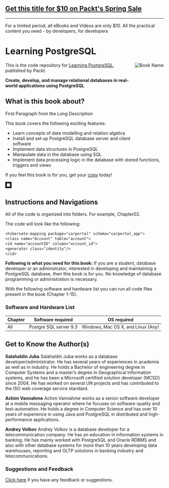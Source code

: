 ## [Get this title for $10 on Packt's Spring Sale](https://www.packt.com/B01781?utm_source=github&utm_medium=packt-github-repo&utm_campaign=spring_10_dollar_2022)
-----
For a limited period, all eBooks and Videos are only $10. All the practical content you need \- by developers, for developers

# Learning PostgreSQL

<a href="https://prod.packtpub.com/in/big-data-and-business-intelligence/learning-postgresql?utm_source=github&utm_medium=repository&utm_campaign=9781783989188"><img src="https://prod.packtpub.com/media/catalog/product/cache/e4d64343b1bc593f1c5348fe05efa4a6/b/0/b01781_learning20postgresql_.jpg" alt="Book Name" height="256px" align="right"></a>

This is the code repository for [Learning PostgreSQL](https://prod.packtpub.com/in/big-data-and-business-intelligence/learning-postgresql?utm_source=github&utm_medium=repository&utm_campaign=9781783989188), published by Packt.

**Create, develop, and manage relational databases
in real-world applications using PostgreSQL**

## What is this book about?
First Paragraph from the Long Description

This book covers the following exciting features: 
* Learn concepts of data modelling and relation algebra
* Install and set up PostgreSQL database server and client software
* Implement data structures in PostgreSQL
* Manipulate data in the database using SQL
* Implement data processing logic in the database with stored functions, triggers and views

If you feel this book is for you, get your [copy](https://www.amazon.com/dp/1783989181) today!

<a href="https://prod.packtpub.com/in/big-data-and-business-intelligence/learning-postgresql?utm_source=github&utm_medium=repository&utm_campaign=9781783989188"><img src="https://raw.githubusercontent.com/PacktPublishing/GitHub/master/GitHub.png" alt="https://www.packtpub.com/" border="5" /></a>

## Instructions and Navigations
All of the code is organized into folders. For example, Chapter02.

The code will look like the following:
```
<hibernate-mapping package="carportal" schema="carportal_app">
<class name="Account" table="account">
<id name="accountID" column="account_id">
<generator class="identity"/>
</id>
```

**Following is what you need for this book:**
If you are a student, database developer or an administrator, interested in developing and maintaining a PostgreSQL database, then this book is for you. No knowledge of database programming or administration is necessary.

With the following software and hardware list you can run all code files present in the book (Chapter 1-15).

### Software and Hardware List

| Chapter  | Software required                   | OS required                        |
| -------- | ------------------------------------| -----------------------------------|
| All      |           Postgre SQL server 9.3    | Windows, Mac OS X, and Linux (Any) |


## Get to Know the Author(s)
**Salahaldin Juba**
Salahaldin Juba works as a database developer/administrator. He has several years of experiences in academia as well as in industry. He holds a Bachelor of engineering degree in Computer Systems and a master’s degree in Geographical Information systems, and he has been a Microsoft certified solution developer (MCSD) since 2004. He has worked on several UN projects and has contributed to the ISO web coverage service standard. 

**Achim Vannahme**
Achim Vannahme works as a senior software developer at a mobile messaging operator where he focuses on software-quality and test-automation. He holds a degree in Computer Science and has over 10 years of experience in using Java and PostgreSQL in distributed and high-performance applications.

**Andrey Volkov**
Andrey Volkov is a database developer for a telecommunication company. He has an education in information systems in banking. He has mainly worked with PostgreSQL and Oracle RDBMS and also with other database systems for more than 10 years developing data warehouses, reporting and OLTP solutions in banking industry and telecommunications.



### Suggestions and Feedback
[Click here](https://docs.google.com/forms/d/e/1FAIpQLSdy7dATC6QmEL81FIUuymZ0Wy9vH1jHkvpY57OiMeKGqib_Ow/viewform) if you have any feedback or suggestions.


